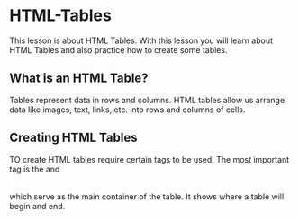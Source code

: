 # HTML-Tables
This lesson is about HTML Tables. With this lesson you will learn about HTML Tables and also practice how to create some tables.
## What is an HTML Table?

Tables represent data in rows and columns. HTML tables allow us arrange data like images, text, links, etc. into rows and columns of cells.

## Creating HTML Tables
TO create HTML tables require certain tags to be used. The most important tag is the <table> and </table> which serve as the main container of the table. It shows where a table will begin and end.
